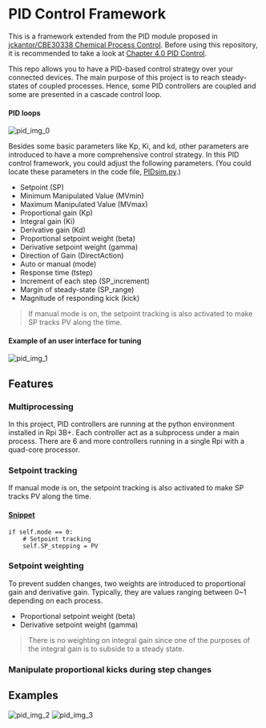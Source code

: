 # PID Control Framework
This is a framework extended from the PID module proposed in [jckantor/CBE30338 Chemical Process Control](https://github.com/jckantor/CBE30338.git).
Before using this repository, it is recommended to take a look at [Chapter 4.0 PID Control](https://jckantor.github.io/CBE30338/04.00-PID_Control.html).

This repo allows you to have a PID-based control strategy over your connected devices.
The main purpose of this project is to reach steady-states of coupled processes.
Hence, some PID controllers are coupled and some are presented in a cascade control loop. 
#### PID loops
![pid_img_0](https://i.imgur.com/rHLQgGv.png)

Besides some basic parameters like Kp, Ki, and kd, other parameters are introduced to have a more comprehensive control strategy. In this PID control framework, you could adjust the following parameters. (You could locate these parameters in the code file, [PIDsim.py](https://github.com/PeterTsungYu/dev_iot/blob/dev/PIDsim.py).)
- Setpoint (SP)
- Minimum Manipulated Value (MVmin)
- Maximum Manipulated Value (MVmax)
- Proportional gain (Kp)
- Integral gain (Ki)
- Derivative gain (Kd)
- Proportional setpoint weight (beta)
- Derivative setpoint weight (gamma)
- Direction of Gain (DirectAction)
- Auto or manual (mode) 
- Response time (tstep)
- Increment of each step (SP_increment)
- Margin of steady-state (SP_range)
- Magnitude of responding kick (kick)

> If manual mode is on, the setpoint tracking is also activated to make SP tracks PV along the time.

#### Example of an user interface for tuning
![pid_img_1](https://i.imgur.com/oDoADc2.png)

## Features
### Multiprocessing
In this project, PID controllers are running at the python environment installed in Rpi 3B+.
Each controller act as a subprocess under a main process.
There are 6 and more controllers running in a single Rpi with a quad-core processor.

### Setpoint tracking
If manual mode is on, the setpoint tracking is also activated to make SP tracks PV along the time.
#### [Snippet](https://github.com/PeterTsungYu/dev_iot/blob/faaae0b20436e31ef187fba7f2436a747c19b041/PIDsim.py#L304)
```
if self.mode == 0:
    # Setpoint tracking
    self.SP_stepping = PV
```

### Setpoint weighting
To prevent sudden changes, two weights are introduced to proportional gain and derivative gain.
Typically, they are values ranging between 0~1 depending on each process.
- Proportional setpoint weight (beta)
- Derivative setpoint weight (gamma)
> There is no weighting on integral gain since one of the purposes of the integral gain is to subside to a steady state.

### Manipulate proportional kicks during step changes 



## Examples
![pid_img_2](https://i.imgur.com/rvOjZq2.gif)
![pid_img_3](https://i.imgur.com/a2os7RM.gif)


